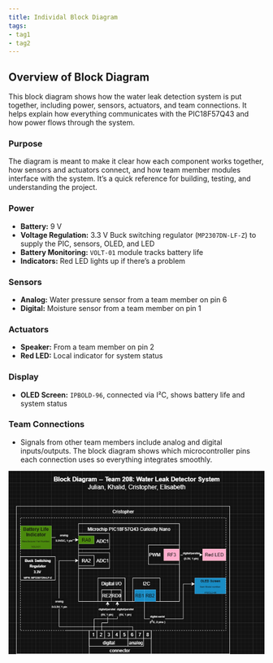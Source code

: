 ```yaml
---
title: Individal Block Diagram
tags:
- tag1
- tag2
---
```

## Overview of Block Diagram

This block diagram shows how the water leak detection system is put together, including power, sensors, actuators, and team connections. It helps explain how everything communicates with the PIC18F57Q43 and how power flows through the system.

### Purpose
The diagram is meant to make it clear how each component works together, how sensors and actuators connect, and how team member modules interface with the system. It’s a quick reference for building, testing, and understanding the project.

### Power
- **Battery:** 9 V  
- **Voltage Regulation:** 3.3 V Buck switching regulator (`MP2307DN-LF-Z`) to supply the PIC, sensors, OLED, and LED  
- **Battery Monitoring:** `VOLT-01` module tracks battery life  
- **Indicators:** Red LED lights up if there’s a problem  

### Sensors
- **Analog:** Water pressure sensor from a team member on pin 6  
- **Digital:** Moisture sensor from a team member on pin 1  

### Actuators
- **Speaker:** From a team member on pin 2  
- **Red LED:** Local indicator for system status  

### Display
- **OLED Screen:** `IPBOLD-96`, connected via I²C, shows battery life and system status  

### Team Connections
- Signals from other team members include analog and digital inputs/outputs. The block diagram shows which microcontroller pins each connection uses so everything integrates smoothly.

![Block Diagram](docs/Images/Cristopher_G_Team_208_INDV.drawio%20(1).png)
